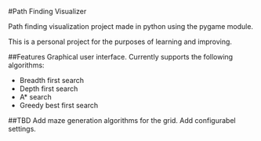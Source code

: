 #Path Finding Visualizer

Path finding visualization project made in python using the pygame module.

This is a personal project for the purposes of learning and improving.

##Features
Graphical user interface.
Currently supports the following algorithms:
- Breadth first search
- Depth first search
- A* search
- Greedy best first search

##TBD
Add maze generation algorithms for the grid.
Add configurabel settings.